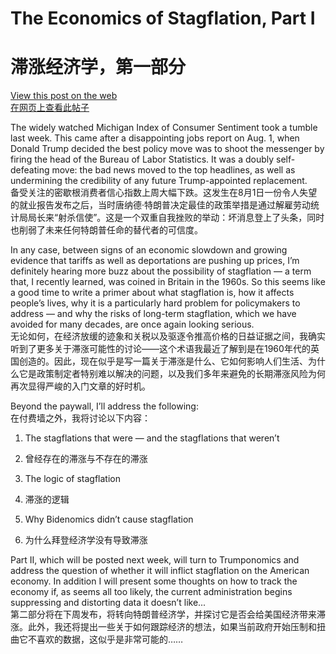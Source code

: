 # The Economics of Stagflation, Part I  
# 滞涨经济学，第一部分

[View this post on the web](https://paulkrugman.substack.com/p/the-economics-of-stagflation-part)  
[在网页上查看此帖子](https://paulkrugman.substack.com/p/the-economics-of-stagflation-part)

The widely watched Michigan Index of Consumer Sentiment took a tumble last week. This came after a disappointing jobs report on Aug. 1, when Donald Trump decided the best policy move was to shoot the messenger by firing the head of the Bureau of Labor Statistics. It was a doubly self-defeating move: the bad news moved to the top headlines, as well as undermining the credibility of any future Trump-appointed replacement.  
备受关注的密歇根消费者信心指数上周大幅下跌。这发生在8月1日一份令人失望的就业报告发布之后，当时唐纳德·特朗普决定最佳的政策举措是通过解雇劳动统计局局长来“射杀信使”。这是一个双重自我挫败的举动：坏消息登上了头条，同时也削弱了未来任何特朗普任命的替代者的可信度。

In any case, between signs of an economic slowdown and growing evidence that tariffs as well as deportations are pushing up prices, I’m definitely hearing more buzz about the possibility of stagflation — a term that, I recently learned, was coined in Britain in the 1960s. So this seems like a good time to write a primer about what stagflation is, how it affects people’s lives, why it is a particularly hard problem for policymakers to address — and why the risks of long-term stagflation, which we have avoided for many decades, are once again looking serious.  
无论如何，在经济放缓的迹象和关税以及驱逐令推高价格的日益证据之间，我确实听到了更多关于滞涨可能性的讨论——这个术语我最近了解到是在1960年代的英国创造的。因此，现在似乎是写一篇关于滞涨是什么、它如何影响人们生活、为什么它是政策制定者特别难以解决的问题，以及我们多年来避免的长期滞涨风险为何再次显得严峻的入门文章的好时机。

Beyond the paywall, I’ll address the following:  
在付费墙之外，我将讨论以下内容：

1. The stagflations that were — and the stagflations that weren’t  
1. 曾经存在的滞涨与不存在的滞涨

2. The logic of stagflation  
2. 滞涨的逻辑

3. Why Bidenomics didn’t cause stagflation  
3. 为什么拜登经济学没有导致滞涨

Part II, which will be posted next week, will turn to Trumponomics and address the question of whether it will inflict stagflation on the American economy. In addition I will present some thoughts on how to track the economy if, as seems all too likely, the current administration begins suppressing and distorting data it doesn’t like...  
第二部分将在下周发布，将转向特朗普经济学，并探讨它是否会给美国经济带来滞涨。此外，我还将提出一些关于如何跟踪经济的想法，如果当前政府开始压制和扭曲它不喜欢的数据，这似乎是非常可能的……